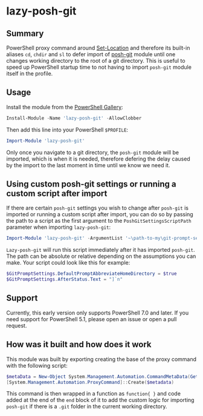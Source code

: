 # lazy-posh-git

## Summary

PowerShell proxy command around [Set-Location](https://docs.microsoft.com/powershell/module/microsoft.powershell.management/set-location) and therefore its built-in aliases `cd`, `chdir` and `sl` to defer import of [posh-git](https://github.com/dahlbyk/posh-git) module until one changes working directory to the root of a git directory. This is useful to speed up PowerShell startup time to not having to import `posh-git` module itself in the profile.

## Usage

Install the module from the [PowerShell Gallery](https://www.powershellgallery.com/packages/lazy-posh-git/):

```powershell
Install-Module -Name 'lazy-posh-git' -AllowClobber
```

Then add this line into your PowerShell `$PROFILE`:

```powershell
Import-Module 'lazy-posh-git'
```

Only once you navigate to a git directory, the `posh-git` module will be imported, which is when it is needed, therefore defering the delay caused by the import to the last moment in time until we know we need it.

## Using custom posh-git settings or running a custom script after import

If there are certain `posh-git` settings you wish to change after `posh-git` is imported or running a custom script after import, you can do so by passing the path to a script as the first argument to the `PoshGitSettingsScriptPath` parameter when importing `lazy-posh-git`:

```powershell
Import-Module 'lazy-posh-git' -ArgumentList '~\path-to-my\git-prompt-settings.ps1'
``` 

`Lazy-posh-git` will run this script immediately after it has imported `posh-git`. The path can be absolute or relative depending on the assumptions you can make. Your script could look like this for example:

```powershell
$GitPromptSettings.DefaultPromptAbbreviateHomeDirectory = $true
$GitPromptSettings.AfterStatus.Text = "]`n"
```

## Support

Currently, this early version only supports PowerShell 7.0 and later. If you need support for PowerShell 5.1, please open an issue or open a pull request.

## How was it built and how does it work

This module was built by exporting creating the base of the proxy command with the following script:

```powershell
$metaData = New-Object System.Management.Automation.CommandMetaData(Get-Command Set-Location)
[System.Management.Automation.ProxyCommand]::Create($metadata)
```

This command is then wrapped in a function as `function{ }` and code added at the end of the `end` block of it to add the custom logic for importing `posh-git` if there is a `.git` folder in the current working directory.
```
